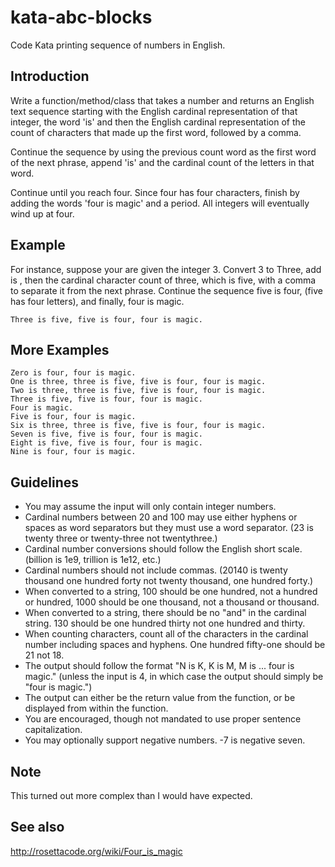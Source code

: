 # kata-abc-blocks
Code Kata printing sequence of numbers in English.

## Introduction

Write a function/method/class that takes a number and returns an English text sequence starting with the English cardinal representation of that integer, the word 'is' and then the English cardinal representation of the count of characters that made up the first word, followed by a comma.

Continue the sequence by using the previous count word as the first word of the next phrase, append 'is' and the cardinal count of the letters in that word.

Continue until you reach four. Since four has four characters, finish by adding the words 'four is magic' and a period. All integers will eventually wind up at four.

## Example

For instance, suppose your are given the integer 3. Convert 3 to Three, add is , then the cardinal character count of three, which is five, with a comma to separate it from the next phrase. Continue the sequence five is four, (five has four letters), and finally, four is magic.

    Three is five, five is four, four is magic.

## More Examples

    Zero is four, four is magic.
    One is three, three is five, five is four, four is magic.
    Two is three, three is five, five is four, four is magic.
    Three is five, five is four, four is magic.
    Four is magic.
    Five is four, four is magic.
    Six is three, three is five, five is four, four is magic.
    Seven is five, five is four, four is magic.
    Eight is five, five is four, four is magic.
    Nine is four, four is magic.

## Guidelines

- You may assume the input will only contain integer numbers.
- Cardinal numbers between 20 and 100 may use either hyphens or spaces as word separators but they must use a word separator. (23 is twenty three or twenty-three not twentythree.)
- Cardinal number conversions should follow the English short scale. (billion is 1e9, trillion is 1e12, etc.)
- Cardinal numbers should not include commas. (20140 is twenty thousand one hundred forty not twenty thousand, one hundred forty.)
- When converted to a string, 100 should be one hundred, not a hundred or hundred, 1000 should be one thousand, not a thousand or thousand.
- When converted to a string, there should be no "and" in the cardinal string. 130 should be one hundred thirty not one hundred and thirty.
- When counting characters, count all of the characters in the cardinal number including spaces and hyphens. One hundred fifty-one should be 21 not 18.
- The output should follow the format "N is K, K is M, M is ... four is magic." (unless the input is 4, in which case the output should simply be "four is magic.")
- The output can either be the return value from the function, or be displayed from within the function.
- You are encouraged, though not mandated to use proper sentence capitalization.
- You may optionally support negative numbers. -7 is negative seven.

## Note

This turned out more complex than I would have expected.

## See also

http://rosettacode.org/wiki/Four_is_magic
